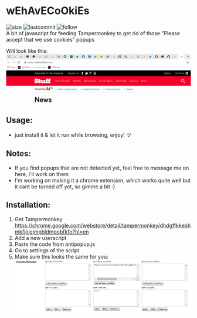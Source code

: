 # wEhAvECoOkiEs
![size](https://img.shields.io/github/size/ak-wa/wEhAvECoOkiEs/antipopup.js.svg)
![lastcommit](https://img.shields.io/github/last-commit/ak-wa/wEhAvECoOkiEs.svg)
![follow](https://img.shields.io/github/followers/ak-wa.svg?label=Follow&style=social)  
A bit of javascript for feeding Tampermonkey to get rid of those "Please accept that we use cookies" popups  

Will look like this:
![](popup.gif)

## Usage:
* just install it & let it run while browsing, enjoy! ツ
  
## Notes:
* If you find popups that are not detected yet, feel free to message me on here, i'll work on them
* I'm working on making it a chrome extension, which works quite well but it cant be turned off yet, so gimme a bit :}
## Installation:  
1. Get Tampermonkey  
https://chrome.google.com/webstore/detail/tampermonkey/dhdgffkkebhmkfjojejmpbldmpobfkfo?hl=en
2. Add a new userscript
3. Paste the code from antipopup.js
4. Go to settings of the script
5. Make sure this looks the same for you:  
![](settings.PNG)
